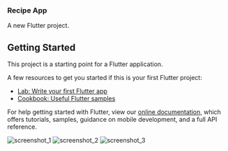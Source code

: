 ### Recipe App
A new Flutter project.

## Getting Started

This project is a starting point for a Flutter application.

A few resources to get you started if this is your first Flutter project:

- [Lab: Write your first Flutter app](https://flutter.dev/docs/get-started/codelab)
- [Cookbook: Useful Flutter samples](https://flutter.dev/docs/cookbook)

For help getting started with Flutter, view our
[online documentation](https://flutter.dev/docs), which offers tutorials,
samples, guidance on mobile development, and a full API reference.



![screenshot_1](https://user-images.githubusercontent.com/96712615/198045222-91b5c54c-bc6b-481e-b6b0-29d2ae250081.png)
![screenshot_2](https://user-images.githubusercontent.com/96712615/198045492-405b8491-5b72-4b59-96c8-e067b9a432fd.png)
![screenshot_3](https://user-images.githubusercontent.com/96712615/198045363-1bdb43ec-be52-4db2-855b-4819223e33d4.png)

